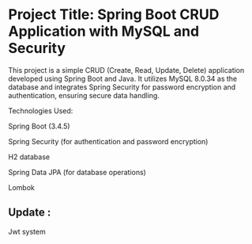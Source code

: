 # Project Title: Spring Boot CRUD Application with MySQL and Security

This project is a simple CRUD (Create, Read, Update, Delete) application developed using Spring Boot and Java. 
It utilizes MySQL 8.0.34 as the database and integrates Spring Security for password encryption and 
authentication, ensuring secure data handling.

Technologies Used:


Spring Boot (3.4.5)

Spring Security (for authentication and password encryption)

H2 database

Spring Data JPA (for database operations)

Lombok

## Update :

Jwt system